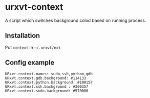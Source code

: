 # urxvt-context

A script which switches background colod based on running process.

## Installation

Put `context` in `~/.urxvt/ext`

## Config example
```
URxvt.context.names: sudo,ssh,python,gdb
URxvt.context.gdb.background: #114133
URxvt.context.python.background: #100157
URxvt.context.ssh.background : #300357
URxvt.context.sudo.background: #570000
```
